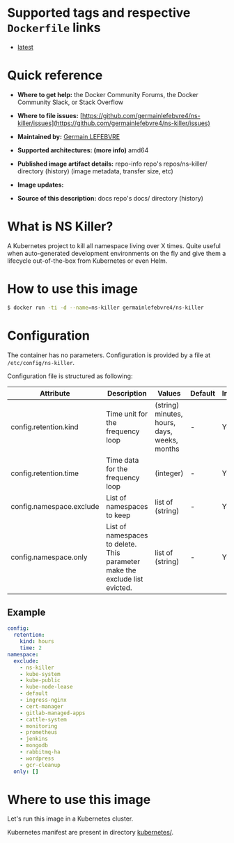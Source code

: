# Supported tags and respective `Dockerfile` links
* [latest](Dockerfile)

# Quick reference
* **Where to get help:**
the Docker Community Forums, the Docker Community Slack, or Stack Overflow

* **Where to file issues:**
[https://github.com/germainlefebvre4/ns-killer/issues](https://github.com/germainlefebvre4/ns-killer/issues)

* **Maintained by:**
[Germain LEFEBVRE](https://github.com/germainlefebvre4)

* **Supported architectures: (more info)**
amd64

* **Published image artifact details:**
repo-info repo's repos/ns-killer/ directory (history)
(image metadata, transfer size, etc)

* **Image updates:**

* **Source of this description:**
docs repo's docs/ directory (history)

# What is NS Killer?
A Kubernetes project to kill all namespace living over X times. Quite useful when auto-generated development environments on the fly and give them a lifecycle out-of-the-box from Kubernetes or even Helm.

# How to use this image
```sh
$ docker run -ti -d --name=ns-killer germainlefebvre4/ns-killer
```

# Configuration
The container has no parameters. Configuration is provided by a file at `/etc/config/ns-killer`.

Configuration file is structured as following:

| Attribute | Description | Values | Default | Implemented? |
|---|---|---|---|---|
| config.retention.kind | Time unit for the frequency loop | (string) minutes, hours, days, weeks, months | - | Yes |
| config.retention.time | Time data for the frequency loop | (integer) | - | Yes |
| config.namespace.exclude | List of namespaces to keep | list of (string) | - | Yes |
| config.namespace.only | List of namespaces to delete. This parameter make the exclude list evicted. | list of (string) | - | Yes |

## Example
```yaml
config:
  retention:
    kind: hours
    time: 2
namespace:
  exclude:
    - ns-killer
    - kube-system
    - kube-public
    - kube-node-lease
    - default
    - ingress-nginx
    - cert-manager
    - gitlab-managed-apps
    - cattle-system
    - monitoring
    - prometheus
    - jenkins
    - mongodb
    - rabbitmq-ha
    - wordpress
    - gcr-cleanup
  only: []
```

# Where to use this image
Let's run this image in a Kubernetes cluster.

Kubernetes manifest are present in directory [kubernetes/](kubernetes).